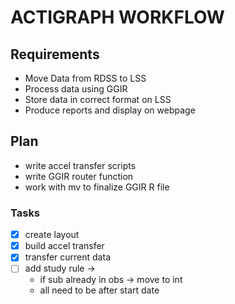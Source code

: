 # ACTIGRAPH WORKFLOW


## Requirements
- Move Data from RDSS to LSS
- Process data using GGIR
- Store data in correct format on LSS
- Produce reports and display on webpage

## Plan
- write accel transfer scripts
- write GGIR router function
- work with mv to finalize GGIR R file


### Tasks
- [x] create layout
- [x] build accel transfer
- [x] transfer current data
- [ ] add study rule ->
    - if sub already in obs -> move to int 
    - all need to be after start date 
